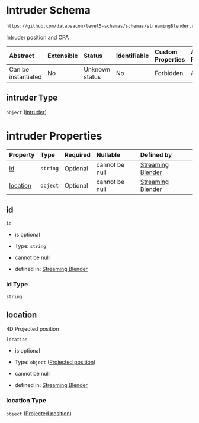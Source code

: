 # Intruder Schema

```txt
https://github.com/databeacon/level5-schemas/schemas/streamingBlender.schema.json#/properties/pcds/properties/synced/intruder
```

Intruder position and CPA

| Abstract            | Extensible | Status         | Identifiable | Custom Properties | Additional Properties | Access Restrictions | Defined In                                                                                      |
| :------------------ | :--------- | :------------- | :----------- | :---------------- | :-------------------- | :------------------ | :---------------------------------------------------------------------------------------------- |
| Can be instantiated | No         | Unknown status | No           | Forbidden         | Allowed               | none                | [streamingBlender.schema.json\*](../../out/streamingBlender.schema.json "open original schema") |

## intruder Type

`object` ([Intruder](streamingblender-properties-potential-conflict-detection--properties-synced-intruder.md))

# intruder Properties

| Property              | Type     | Required | Nullable       | Defined by                                                                                                                                                                                                                                                                                     |
| :-------------------- | :------- | :------- | :------------- | :--------------------------------------------------------------------------------------------------------------------------------------------------------------------------------------------------------------------------------------------------------------------------------------------- |
| [id](#id)             | `string` | Optional | cannot be null | [Streaming Blender](streamingblender-properties-potential-conflict-detection--properties-synced-intruder-properties-id.md "https://github.com/databeacon/level5-schemas/schemas/streamingBlender.schema.json#/properties/pcds/properties/synced/intruder/properties/id")                       |
| [location](#location) | `object` | Optional | cannot be null | [Streaming Blender](streamingblender-properties-potential-conflict-detection--properties-synced-intruder-properties-projected-position.md "https://github.com/databeacon/level5-schemas/schemas/streamingBlender.schema.json#/properties/pcds/properties/synced/intruder/properties/location") |

## id



`id`

*   is optional

*   Type: `string`

*   cannot be null

*   defined in: [Streaming Blender](streamingblender-properties-potential-conflict-detection--properties-synced-intruder-properties-id.md "https://github.com/databeacon/level5-schemas/schemas/streamingBlender.schema.json#/properties/pcds/properties/synced/intruder/properties/id")

### id Type

`string`

## location

4D Projected position

`location`

*   is optional

*   Type: `object` ([Projected position](streamingblender-properties-potential-conflict-detection--properties-synced-intruder-properties-projected-position.md))

*   cannot be null

*   defined in: [Streaming Blender](streamingblender-properties-potential-conflict-detection--properties-synced-intruder-properties-projected-position.md "https://github.com/databeacon/level5-schemas/schemas/streamingBlender.schema.json#/properties/pcds/properties/synced/intruder/properties/location")

### location Type

`object` ([Projected position](streamingblender-properties-potential-conflict-detection--properties-synced-intruder-properties-projected-position.md))
